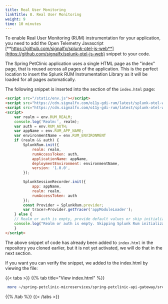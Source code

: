 ```yaml
---
title: Real User Monitoring
linkTitle: 8. Real User Monitoring
weight: 9
time: 10 minutes
---
```


To enable Real User Monitoring (RUM) instrumentation for your application, you need to add the Open Telemetry Javascript [**https://github.com/signalfx/splunk-otel-js-web**](https://github.com/signalfx/splunk-otel-js-web) snippet to your code.

The Spring PetClinic application uses a single HTML page as the "index" page, that is reused across all pages of the application. This is the perfect location to insert the Splunk RUM Instrumentation Library as it will be loaded for all pages automatically.

The following snippet is inserted into the **<head>** section of the `index.html` page:

``` html
<script src="/static/env.js"></script>
<script src="https://cdn.signalfx.com/o11y-gdi-rum/latest/splunk-otel-web.js" crossorigin="anonymous"></script>
<script src="https://cdn.signalfx.com/o11y-gdi-rum/latest/splunk-otel-web-session-recorder.js" crossorigin="anonymous"></script>
<script>
    var realm = env.RUM_REALM;
    console.log('Realm:', realm);
    var auth = env.RUM_AUTH;
    var appName = env.RUM_APP_NAME;
    var environmentName = env.RUM_ENVIRONMENT
    if (realm && auth) {
        SplunkRum.init({
            realm: realm,
            rumAccessToken: auth,
            applicationName: appName,
            deploymentEnvironment: environmentName,
            version: '1.0.0',
        });

        SplunkSessionRecorder.init({
            app: appName,
            realm: realm,
            rumAccessToken: auth
        });
        const Provider = SplunkRum.provider; 
        var tracer=Provider.getTracer('appModuleLoader');
    } else {
    // Realm or auth is empty, provide default values or skip initialization
    console.log("Realm or auth is empty. Skipping Splunk Rum initialization.");
    }
</script>
```

The above snippet of code has already been added to `index.html` in the repository you cloned earlier, but it is not yet activated, we will do that in the next section.

If you want you can verify the snippet, we added to the index.html by viewing the file:

{{< tabs >}}
{{% tab title="View index.html" %}}

``` bash
 more ~/spring-petclinic-microservices/spring-petclinic-api-gateway/src/main/resources/static/index.html
```

{{% /tab %}}
{{< /tabs >}}
